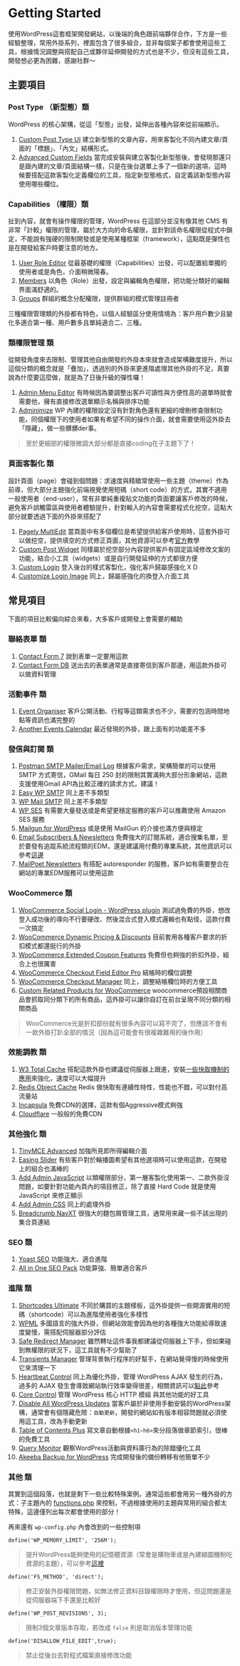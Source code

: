 # Getting Started

使用WordPress這套框架開發網站，以後端的角色跟前端夥伴合作，下方是一些經驗整理，常用外掛系列，裡面包含了很多組合，並非每個案子都會使用這些工具，根據情況調整與搭配自己或夥伴延伸開發的方式也是不少，但沒有這些工具，開發想必更為困難，感謝社群～

## 主要項目


### Post Type （新型態）類

WordPress 的核心架構，從這「型態」出發，延伸出各種內容來從前端顯示。

1. [Custom Post Type UI](https://tw.wordpress.org/plugins/custom-post-type-ui/) 建立新型態的文章內容，用來客製化不同內建文章/頁面的「標題」、「內文」結構形式。
2. [Advanced Custom Fields](https://tw.wordpress.org/plugins/advanced-custom-fields/) 當完成安裝與建立客製化新型態後，會發現那還只是跟內建的文章/頁面結構一樣，只是在後台選單上多了一個新的選項，這時候要搭配這款客製化定義欄位的工具，指定新型態格式，自定義該新型態內容使用哪些欄位。

### Capabilities （權限）類

扯到內容，就會有操作權限的管理，WordPress 在這部分並沒有像其他 CMS 有非常「計較」權限的管理，屬於大方向的命名權限，並針對該命名權限從程式中鎖定，不能說有強硬的限制開發或是使用某種框架（framework），這點既是彈性也是在開發給客戶時要注意的地方。

1. [User Role Editor](https://tw.wordpress.org/plugins/user-role-editor/) 從最基礎的權限（Capabilities）出發，可以配置給單獨的使用者或是角色，介面稍微陽春。
2. [Members](https://tw.wordpress.org/plugins/members/) 以角色（Role）出發，設定與編輯角色權限，把功能分類好的編輯界面滿舒適的。
3. [Groups](https://tw.wordpress.org/plugins/groups/) 群組的概念分配權限，提供群組的模式管理註冊者

三種權限管理類的外掛都有特色，以個人經驗區分使用情境為：客戶用戶數少且變化多適合第一種、用戶數多且單純適合二、三種。

### 類權限管理 類

從開發角度來去限制、管理其他自由開發的外掛本來就會造成架構難度提升，所以這個分類的概念就是「疊加」，透過別的外掛來更進階處理其他外掛的不足，真要說為什麼要這麼做，就是為了日後升級的彈性囉！

1. [Admin Menu Editor](https://tw.wordpress.org/plugins/admin-menu-editor/) 有時候因為要調整出客戶可讀性與方便性高的選單時就會需要他，擁有直接修改選單顯示名稱與排序功能
2. [Adminimize](https://tw.wordpress.org/plugins/adminimize/) WP 內建的權限設定沒有針對角色還有更細的增刪修查限制功能，同個權限下的使用者如果有希望不同的操作介面，就會需要使用這外掛去「隱藏」，做一些髒髒der事。

> 至於更細部的權限微調大部分都是直接coding在子主題下了！


### 頁面客製化 類

設計頁面（page）會碰到個問題：求速度與精緻常使用一些主題（theme）作為前導，但大部分主題強化前端視覺使用短碼（short code）的方式，其實不適用一般使用者（end-user），常有非單純重複貼文功能的頁面要讓客戶修改的時候，避免客戶誤觸雷區與使用者體驗提升，針對輸入的內容會需要程式化挖空，這點大部分就要透過下面的外掛來搭配了

1. [Pagely MultiEdit](https://tw.wordpress.org/plugins/pagely-multiedit/) 當頁面中有多個欄位是希望提供給客戶使用時，這套外掛可以做挖空，提供填空的方式修正頁面，其他資源可以參考[官方](https://pagely.com/multiedit-plugin/)教學
2. [Custom Post Widget](https://tw.wordpress.org/plugins/custom-post-widget/) 同樣屬於挖空部分內容提供客戶有固定區域修改文案的功能，結合小工具（widgets）或是自行開發延伸的方式都很方便
3. [Custom Login](https://tw.wordpress.org/plugins/custom-login/) 登入後台的樣式客製化，強化客戶歸屬感強化ＸＤ
4. [Customize Login Image](https://tw.wordpress.org/plugins/customize-login-image/) 同上，歸屬感強化的換登入介面工具


## 常見項目

下面的項目比較偏向綜合來看，大多客戶或開發上會需要的輔助

### 聯絡表單 類

1. [Contact Form 7](https://tw.wordpress.org/plugins/contact-form-7/) 說到表單一定要用這款
2. [Contact Form DB](https://tw.wordpress.org/plugins/contact-form-7-to-database-extension/) 送出去的表單通常是直接寄信到客戶那邊，用這款外掛可以做資料管理

### 活動事件 類

1. [Event Organiser](https://tw.wordpress.org/plugins/event-organiser/) 客戶公開活動、行程等這類需求也不少，需要的包涵時間地點等資訊也滿完整的
2. [Another Events Calendar](https://tw.wordpress.org/plugins/another-events-calendar/) 最近發現的外掛，跟上面有的功能差不多

### 發信與訂閱 類

1. [Postman SMTP Mailer/Email Log](https://tw.wordpress.org/plugins/postman-smtp/) 根據客戶需求，架構簡單的可以使用 SMTP 方式寄信，GMail 每日 250 封的限制其實滿夠大部分形象網站，這款支援使用Gmail API為比較正確的請求方式，建議！
2. [Easy WP SMTP](https://tw.wordpress.org/plugins/easy-wp-smtp/) 同上差不多類型
3. [WP Mail SMTP](https://tw.wordpress.org/plugins/wp-mail-smtp/) 同上差不多類型
4. [WP SES](https://tw.wordpress.org/plugins/wp-ses/) 有需要大量發送或是希望更穩定服務的客戶可以推薦使用 Amazon SES 服務
5. [Mailgun for WordPress](https://tw.wordpress.org/plugins/mailgun/) 或是使用 MailGun 的介接也滿方便與穩定
6. [Email Subscribers & Newsletters](https://tw.wordpress.org/plugins/email-subscribers/) 免費強大的訂閱系統，適合搜集名單，至於要發有追蹤系統流程類的EDM，還是建議用付費的專業系統，其他資訊可以參考[這邊](http://www.wpbeginner.com/wp-tutorials/how-to-add-email-subscriptions-for-your-wordpress-blog/)
7. [MailPoet Newsletters](https://tw.wordpress.org/plugins/wysija-newsletters/) 有搭配 autoresponder 的服務，客戶如有需要整合在網站的專業EDM服務可以使用這款


### WooCommerce 類

1. [WooCommerce Social Login - WordPress plugin](https://codecanyon.net/item/woocommerce-social-login-wordpress-plugin/8495883) 測試過免費的外掛，想改登入成功後的導向不行要硬改、然後混合式登入模式邏輯也有點怪，這款付費一次搞定
2. [WooCommerce Dynamic Pricing & Discounts](https://codecanyon.net/item/woocommerce-dynamic-pricing-discounts/7119279) 目前套用各種客戶要求的折扣模式都還挺行的外掛
3. [WooCommerce Extended Coupon Features](https://tw.wordpress.org/plugins/woocommerce-auto-added-coupons/) 免費但也夠強的折扣外掛，組合上也很厲害
4. [WooCommerce Checkout Field Editor Pro](https://tw.wordpress.org/plugins/woo-checkout-field-editor-pro/) 結帳時的欄位調整
5. [WooCommerce Checkout Manager](https://tw.wordpress.org/plugins/woocommerce-checkout-manager/) 同上，調整結帳欄位時的方便工具
6. [Custom Related Products for WooCommerce](https://wordpress.org/plugins/custom-related-products-for-woocommerce/) woocommerce預設相關商品會抓取同分類下的所有商品，這外掛可以讓你自訂在前台呈現不同分類的相關商品

> WooCommerce光是折扣部份就有很多內容可以寫不完了，但應該不會有一款外掛打趴全部的情況（因為這可能會有很複雜難用的後作用）


### 效能調教 類

1. [W3 Total Cache](https://tw.wordpress.org/plugins/w3-total-cache/) 搭配這款外掛也建議從伺服器上跟進，安裝[一些快取機制的應用](https://easyengine.io/tutorials/php/memcache/)來強化，速度可以大幅提升
2. [Redis Object Cache](https://tw.wordpress.org/plugins/redis-cache/) Redis 做快取有連續性特性，性能也不錯，可以對付高流量站
3. [Incapsula](https://www.incapsula.com/) 免費CDN的選擇，這款有個Aggressive模式夠強
4. [Cloudflare](https://www.cloudflare.com/) 一般般的免費CDN

### 其他強化 類

1. [TinyMCE Advanced](https://tw.wordpress.org/plugins/tinymce-advanced/) 加強所見即所得編輯介面
2. [Easing Slider](https://tw.wordpress.org/plugins/easing-slider/) 有些客戶對於輪播圖希望有其他選項時可以使用這款，在開發上的組合也滿棒的
3. [Add Admin JavaScript](https://tw.wordpress.org/plugins/add-admin-javascript/) 以類權限部分，第一層客製化使用第一、二款外掛沒問題，如要針對功能內頁內的項目修正，除了直接 Hard Code 就是使用 JavaScript 來修正顯示
4. [Add Admin CSS](https://tw.wordpress.org/plugins/add-admin-css/) 同上的處理外掛
5. [Breadcrumb NavXT](https://tw.wordpress.org/plugins/breadcrumb-navxt/) 很強大的麵包屑管理工具，通常用來藏一些不該出現的集合頁連結

### SEO 類

1. [Yoast SEO](https://tw.wordpress.org/plugins/wordpress-seo/) 功能強大、適合進階
2. [All in One SEO Pack](https://tw.wordpress.org/plugins/all-in-one-seo-pack/) 功能算強、簡單適合客戶

### 進階 類

1. [Shortcodes Ultimate](https://tw.wordpress.org/plugins/shortcodes-ultimate/) 不同於購買的主題樣板，這外掛提供一些開源實用的短碼（shortcode）可以為進階使用者強化多樣性
2. [WPML](https://wpml.org/) 多國語言的強大外掛，但網站效能會因為他的各種強大功能給導致速度變慢，需搭配伺服器部分評估
3. [Safe Redirect Manager](https://tw.wordpress.org/plugins/safe-redirect-manager/) 雖然轉址這件事我都建議從伺服器上下手，但如果碰到無權限的狀況下，這工具就有不少幫助了
4. [Transients Manager](https://tw.wordpress.org/plugins/transients-manager/) 管理背景執行程序的好幫手，在網站覺得慢的時候使用它來清理一下
5. [Heartbeat Control](https://tw.wordpress.org/plugins/heartbeat-control/) 同上為優化外掛，管理 WordPress AJAX 發生的行為，過多的 AJAX 發生會導致網站執行效率變得很差，相關資訊可以[點此](https://woorkup.com/diagnose-admin-ajax-php-causing-slow-load-times-wordpress/)參考
6. [Core Control](https://tw.wordpress.org/plugins/core-control/) 管理 WordPress 核心 HTTP 模組 與其他功能的好工具
7. [Disable All WordPress Updates](https://tw.wordpress.org/plugins/disable-wordpress-updates/) 當客戶屬於非使用手動安裝的WordPress架構，通常會有個隱藏危險：`自動更新`，開發的網站如有版本相容問題就必須使用這工具，改為手動更新
8. [Table of Contents Plus](https://tw.wordpress.org/plugins/table-of-contents-plus/) 寫文章自動根據`<h1~h6>`來分段落做章節索引，很棒的免費工具
9. [Query Monitor](https://tw.wordpress.org/plugins/query-monitor/) 觀察WordPress活動與資料庫行為的除錯優化工具
10. [Akeeba Backup for WordPress](https://www.akeebabackup.com/products/akeeba-backup-wordpress.html) 完成開發後的備份轉移有他簡單不少


### 其他 類

其實到這個段落，也就是剩下一些比較特殊案例，通常這些都會用另一種外掛的方式：子主題內的 [functions.php](./functions.php) 來控制，不過根據使用的主題與常用的組合都太特殊，這邊僅列出每次都會使用的部分！

<script src="https://gist.github.com/nczz/8903b7a9db63af61a70ca260f56aa836.js"></script>

再來還有 `wp-config.php` 內會改到的一些控制項

`define('WP_MEMORY_LIMIT', '256M');`

> 提升WordPress能夠使用的記憶體資源（常會是購物車或是內建縮圖機制吃資源的主題），可以參考[這裡](https://docs.woocommerce.com/document/increasing-the-wordpress-memory-limit/)

`define('FS_METHOD', 'direct');` 

> 修正安裝外掛權限問題，如無法修正資料目錄權限時才使用，但這問題還是從伺服器端下手還是比較好

`define('WP_POST_REVISIONS', 3);`

> 限制3個文章版本存取，若改成 `false` 則是取消版本管理功能

`define('DISALLOW_FILE_EDIT',true);`

> 禁止從後台去對程式檔案直接修改功能